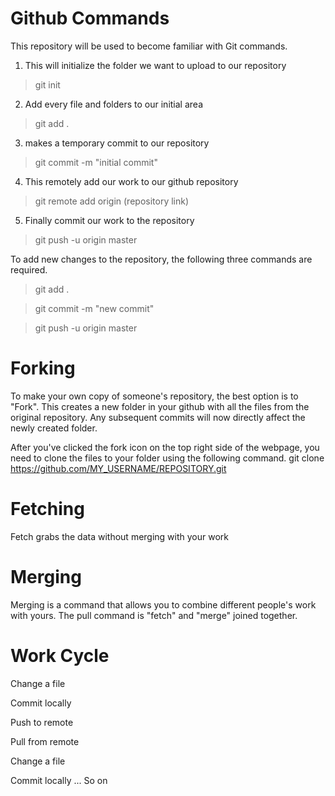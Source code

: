 Github Commands
=============

This repository will be used to become familiar with Git commands.


1) This will initialize the folder we want to upload to our repository
> git init 

2) Add every file and folders to our initial area
> git add . 

3) makes a temporary commit to our repository
> git commit -m "initial commit"

4) This remotely add our work to our github repository 
> git remote add origin (repository link)

5) Finally commit our work to the repository
> git push -u origin master


To add new changes to the repository, the following three commands are required.

> git add . 

> git commit -m "new commit"

> git push -u origin master


Forking
=============
To make your own copy of someone's repository, the best option is to "Fork".
This creates a new folder in your github with all the files from the original repository.
Any subsequent commits will now directly affect the newly created folder.

After you've clicked the fork icon on the top right side of the webpage, you need to clone the files to your folder using the following command.
  git clone https://github.com/MY_USERNAME/REPOSITORY.git


Fetching
============
Fetch grabs the data without merging with your work

Merging
=============
Merging is a command that allows you to combine different people's work with yours. 
The pull command is "fetch" and "merge" joined together.

Work Cycle
============
Change a file

Commit locally

Push to remote

Pull from remote

Change a file

Commit locally
... 
So on
